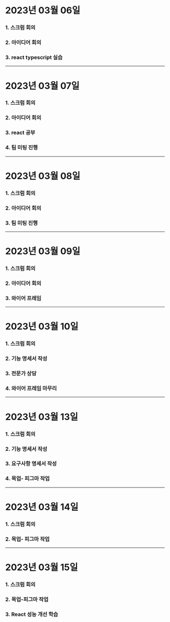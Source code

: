 # 2023년 03월 06일

### 1. 스크럼 회의

### 2. 아이디어 회의

### 3. react typescript 실습

---

# 2023년 03월 07일

### 1. 스크럼 회의

### 2. 아이디어 회의

### 3. react 공부

### 4. 팀 미팅 진행

---

# 2023년 03월 08일

### 1. 스크럼 회의

### 2. 아이디어 회의

### 3. 팀 미팅 진행

---

# 2023년 03월 09일

### 1. 스크럼 회의

### 2. 아이디어 회의

### 3. 와이어 프레임

---

# 2023년 03월 10일

### 1. 스크럼 회의

### 2. 기능 명세서 작성

### 3. 전문가 상담

### 4. 와이어 프레임 마무리

---

# 2023년 03월 13일

### 1. 스크럼 회의

### 2. 기능 명세서 작성

### 3. 요구사항 명세서 작성

### 4. 목업- 피그마 작업

---

# 2023년 03월 14일

### 1. 스크럼 회의

### 2. 목업- 피그마 작업

---

# 2023년 03월 15일

### 1. 스크럼 회의

### 2. 목업-피그마 작업

### 3. React 성능 개선 학습
